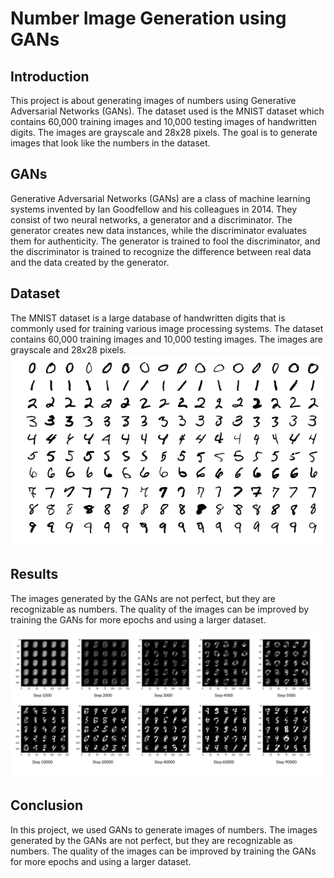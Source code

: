 # Number Image Generation using GANs

## Introduction

This project is about generating images of numbers using Generative Adversarial Networks (GANs). The dataset used is the MNIST dataset which contains 60,000 training images and 10,000 testing images of handwritten digits. The images are grayscale and 28x28 pixels. The goal is to generate images that look like the numbers in the dataset.

## GANs

Generative Adversarial Networks (GANs) are a class of machine learning systems invented by Ian Goodfellow and his colleagues in 2014. They consist of two neural networks, a generator and a discriminator. The generator creates new data instances, while the discriminator evaluates them for authenticity. The generator is trained to fool the discriminator, and the discriminator is trained to recognize the difference between real data and the data created by the generator.

## Dataset

The MNIST dataset is a large database of handwritten digits that is commonly used for training various image processing systems. The dataset contains 60,000 training images and 10,000 testing images. The images are grayscale and 28x28 pixels.
![1708314986800](image/README/1708314986800.png)

## Results

The images generated by the GANs are not perfect, but they are recognizable as numbers. The quality of the images can be improved by training the GANs for more epochs and using a larger dataset.

![image](MNIST_Progression.png)

## Conclusion

In this project, we used GANs to generate images of numbers. The images generated by the GANs are not perfect, but they are recognizable as numbers. The quality of the images can be improved by training the GANs for more epochs and using a larger dataset.
